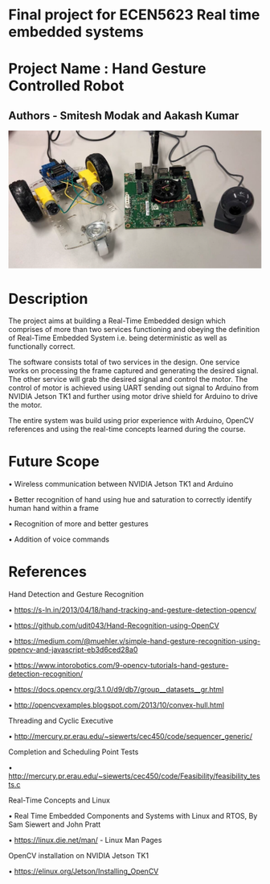 # Final project for ECEN5623 Real time embedded systems
# Project Name : Hand Gesture Controlled Robot
## Authors - Smitesh Modak and Aakash Kumar

![Alt text](./Robot.png?raw=true "Hand Gesture Controlled Robot")

# Description
The project aims at building a Real-Time Embedded design which comprises of more than two services functioning and obeying the definition of Real-Time Embedded System i.e. being deterministic as well as functionally correct.

The software consists total of two services in the design. One service works on processing the frame captured and generating the desired signal. The other service will grab the desired signal and control the motor. The control of motor is achieved using UART sending out signal to Arduino from NVIDIA Jetson TK1 and further using motor drive shield for Arduino to drive the motor.

The entire system was build using prior experience with Arduino, OpenCV references and using the real-time concepts learned during the course.

# Future Scope

• Wireless communication between NVIDIA Jetson TK1 and Arduino

• Better recognition of hand using hue and saturation to correctly identify human hand within a frame

• Recognition of more and better gestures

• Addition of voice commands

# References

Hand Detection and Gesture Recognition

• https://s-ln.in/2013/04/18/hand-tracking-and-gesture-detection-opencv/

• https://github.com/udit043/Hand-Recognition-using-OpenCV

• https://medium.com/@muehler.v/simple-hand-gesture-recognition-using-opencv-and-javascript-eb3d6ced28a0

• https://www.intorobotics.com/9-opencv-tutorials-hand-gesture-detection-recognition/

• https://docs.opencv.org/3.1.0/d9/db7/group__datasets__gr.html

• http://opencvexamples.blogspot.com/2013/10/convex-hull.html

Threading and Cyclic Executive

• http://mercury.pr.erau.edu/~siewerts/cec450/code/sequencer_generic/

Completion and Scheduling Point Tests

• http://mercury.pr.erau.edu/~siewerts/cec450/code/Feasibility/feasibility_tests.c

Real-Time Concepts and Linux

• Real Time Embedded Components and Systems with Linux and RTOS, By Sam Siewert and John Pratt

• https://linux.die.net/man/ - Linux Man Pages

OpenCV installation on NVIDIA Jetson TK1

• https://elinux.org/Jetson/Installing_OpenCV
